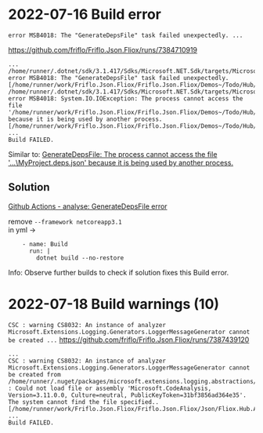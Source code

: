 

# 2022-07-16  Build error

`error MSB4018: The "GenerateDepsFile" task failed unexpectedly. ...`

https://github.com/friflo/Friflo.Json.Fliox/runs/7384710919

```
...
/home/runner/.dotnet/sdk/3.1.417/Sdks/Microsoft.NET.Sdk/targets/Microsoft.NET.Sdk.targets(194,5): error MSB4018: The "GenerateDepsFile" task failed unexpectedly. [/home/runner/work/Friflo.Json.Fliox/Friflo.Json.Fliox/Demos~/Todo/Hub/TodoHub.csproj]
/home/runner/.dotnet/sdk/3.1.417/Sdks/Microsoft.NET.Sdk/targets/Microsoft.NET.Sdk.targets(194,5): error MSB4018: System.IO.IOException: The process cannot access the file '/home/runner/work/Friflo.Json.Fliox/Friflo.Json.Fliox/Demos~/Todo/Hub/bin/Debug/netcoreapp3.1/TodoHub.deps.json' because it is being used by another process. [/home/runner/work/Friflo.Json.Fliox/Friflo.Json.Fliox/Demos~/Todo/Hub/TodoHub.csproj]
...
Build FAILED.
```

Similar to:
[GenerateDepsFile: The process cannot access the file '...\MyProject.deps.json' because it is being used by another process.](https://github.com/dotnet/sdk/issues/2902#issuecomment-460742123)

## Solution

[Github Actions - analyse: GenerateDepsFile error](https://github.com/friflo/FlioxHub.Demos/commit/1a6fefc26a1b5d60c43a1f9eb7c389fc0e46dfed)

remove `--framework netcoreapp3.1`  
in yml ->
```
    - name: Build
      run: |
        dotnet build --no-restore
```

Info: Observe further builds to check if solution fixes this Build error.



# 2022-07-18  Build warnings (10)

`CSC : warning CS8032: An instance of analyzer Microsoft.Extensions.Logging.Generators.LoggerMessageGenerator cannot be created ...`
https://github.com/friflo/Friflo.Json.Fliox/runs/7387439120

```
...
CSC : warning CS8032: An instance of analyzer Microsoft.Extensions.Logging.Generators.LoggerMessageGenerator cannot be created from /home/runner/.nuget/packages/microsoft.extensions.logging.abstractions/6.0.0/analyzers/dotnet/roslyn3.11/cs/Microsoft.Extensions.Logging.Generators.dll : Could not load file or assembly 'Microsoft.CodeAnalysis, Version=3.11.0.0, Culture=neutral, PublicKeyToken=31bf3856ad364e35'. The system cannot find the file specified.. [/home/runner/work/Friflo.Json.Fliox/Friflo.Json.Fliox/Json/Fliox.Hub.AspNetCore/Friflo.Json.Fliox.Hub.AspNetCore.csproj]
...
Build FAILED.
```